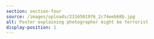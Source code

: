 ```yaml
---
section: section-four
source: /images/uploads/2316501976_2c74eeb68b.jpg
alt: Poster explaining photographer might be terrorist
display-position: 1
---
```

